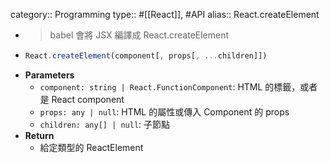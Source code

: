 category:: Programming
type:: #[[React]], #API
alias:: React.createElement

- > babel 會將 JSX 編譯成 React.createElement
- ```typescript
  React.createElement(component[, props[, ...children]])
  ```
- **Parameters**
	- `component: string | React.FunctionComponent`: HTML 的標籤，或者是 React component
	- `props: any | null`: HTML 的屬性或傳入 Component 的 props
	- `children: any[] | null`: 子節點
- **Return**
	- 給定類型的 ReactElement